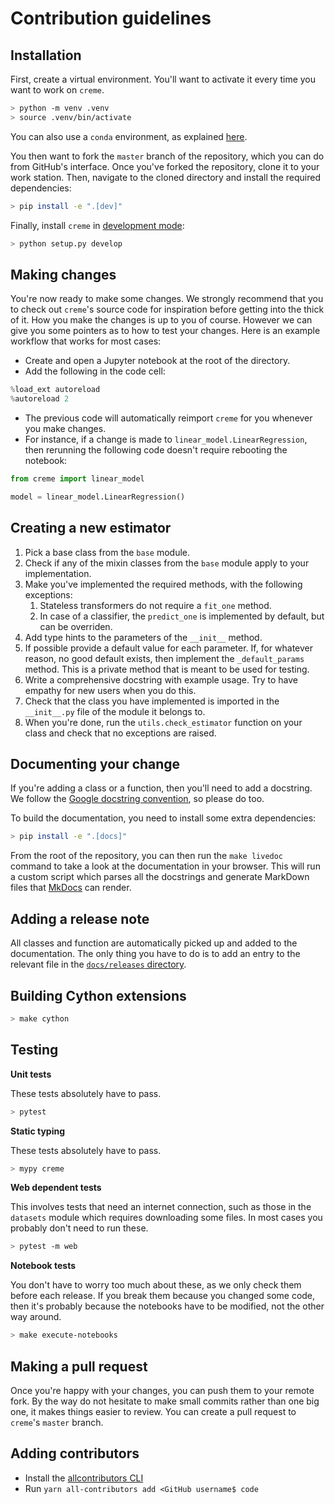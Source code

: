 # Contribution guidelines

## Installation

First, create a virtual environment. You'll want to activate it every time you want to work on `creme`.

```sh
> python -m venv .venv
> source .venv/bin/activate
```

You can also use a `conda` environment, as explained [here](https://uoa-eresearch.github.io/eresearch-cookbook/recipe/2014/11/20/conda/).

You then want to fork the `master` branch of the repository, which you can do from GitHub's interface. Once you've forked the repository, clone it to your work station. Then, navigate to the cloned directory and install the required dependencies:

```sh
> pip install -e ".[dev]"
```

Finally, install `creme` in [development mode](https://stackoverflow.com/questions/19048732/python-setup-py-develop-vs-install):

```sh
> python setup.py develop
```

## Making changes

You're now ready to make some changes. We strongly recommend that you to check out `creme`'s source code for inspiration before getting into the thick of it. How you make the changes is up to you of course. However we can give you some pointers as to how to test your changes. Here is an example workflow that works for most cases:

- Create and open a Jupyter notebook at the root of the directory.
- Add the following in the code cell:
```py
%load_ext autoreload
%autoreload 2
```
- The previous code will automatically reimport `creme` for you whenever you make changes.
- For instance, if a change is made to `linear_model.LinearRegression`, then rerunning the following code doesn't require rebooting the notebook:
```py
from creme import linear_model

model = linear_model.LinearRegression()
```

## Creating a new estimator

1. Pick a base class from the `base` module.
2. Check if any of the mixin classes from the `base` module apply to your implementation.
3. Make you've implemented the required methods, with the following exceptions:
   1. Stateless transformers do not require a `fit_one` method.
   2. In case of a classifier, the `predict_one` is implemented by default, but can be overriden.
4. Add type hints to the parameters of the `__init__` method.
5. If possible provide a default value for each parameter. If, for whatever reason, no good default exists, then implement the `_default_params` method. This is a private method that is meant to be used for testing.
6. Write a comprehensive docstring with example usage. Try to have empathy for new users when you do this.
7. Check that the class you have implemented is imported in the `__init__.py` file of the module it belongs to.
8. When you're done, run the `utils.check_estimator` function on your class and check that no exceptions are raised.

## Documenting your change

If you're adding a class or a function, then you'll need to add a docstring. We follow the [Google docstring convention](https://sphinxcontrib-napoleon.readthedocs.io/en/latest/example_google.html), so please do too.

To build the documentation, you need to install some extra dependencies:

```sh
> pip install -e ".[docs]"
```

From the root of the repository, you can then run the `make livedoc` command to take a look at the documentation in your browser. This will run a custom script which parses all the docstrings and generate MarkDown files that [MkDocs](https://www.mkdocs.org/) can render.

## Adding a release note

All classes and function are automatically picked up and added to the documentation. The only thing you have to do is to add an entry to the relevant file in the [`docs/releases` directory](docs/releases).

## Building Cython extensions

```sh
> make cython
```

## Testing

**Unit tests**

These tests absolutely have to pass.

```sh
> pytest
```

**Static typing**

These tests absolutely have to pass.

```sh
> mypy creme
```

**Web dependent tests**

This involves tests that need an internet connection, such as those in the `datasets` module which requires downloading some files. In most cases you probably don't need to run these.

```sh
> pytest -m web
```

**Notebook tests**

You don't have to worry too much about these, as we only check them before each release. If you break them because you changed some code, then it's probably because the notebooks have to be modified, not the other way around.

```sh
> make execute-notebooks
```

## Making a pull request

Once you're happy with your changes, you can push them to your remote fork. By the way do not hesitate to make small commits rather than one big one, it makes things easier to review. You can create a pull request to `creme`'s `master` branch.

## Adding contributors

- Install the [allcontributors CLI](https://allcontributors.org/docs/en/cli/installation)
- Run `yarn all-contributors add <GitHub username$ code`
